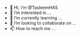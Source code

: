 - 👋 Hi, I’m @TasleemHAS
- 👀 I’m interested in ...
- 🌱 I’m currently learning ...
- 💞️ I’m looking to collaborate on ...
- 📫 How to reach me ...

<!---
TasleemHAS/TasleemHAS is a ✨ special ✨ repository because its `README.md` (this file) appears on your GitHub profile.
You can click the Preview link to take a look at your changes.
--->
